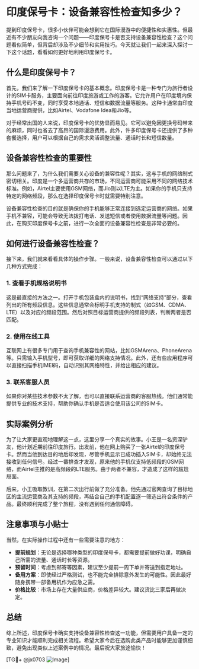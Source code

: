 # 印度保号卡：设备兼容性检查知多少？

提到印度保号卡，很多小伙伴可能会想到它在国际漫游中的便捷性和实惠性。但最近有不少朋友向我咨询一个问题——印度保号卡是否支持设备兼容性检查？这个问题看似简单，但背后却涉及不少细节和实用技巧。今天就让我们一起来深入探讨一下这个话题，看看如何更好地利用印度保号卡。

## 什么是印度保号卡？

首先，我们来了解一下印度保号卡的基本概念。印度保号卡是一种专门为旅行者设计的SIM卡服务，主要面向前往印度旅游或工作的游客。它允许用户在印度境内保持手机号码不变，同时享受本地通话、短信和数据流量等服务。这种卡通常由印度当地运营商提供，比如Airtel、Vodafone Idea和Jio等。

对于经常出国的人来说，印度保号卡的优势显而易见。它可以避免因更换号码带来的麻烦，同时也省去了高昂的国际漫游费用。此外，许多印度保号卡还提供了多种套餐选择，用户可以根据自己的需求灵活调整流量、通话时长和短信数量。

## 设备兼容性检查的重要性

那么问题来了，为什么我们需要关心设备的兼容性呢？其实，这与手机的网络制式密切相关。印度是一个多运营商共存的市场，不同运营商可能采用不同的网络技术标准。例如，Airtel主要使用GSM网络，而Jio则以LTE为主。如果你的手机只支持特定的网络频段，那么在选择印度保号卡时就需要特别注意。

设备兼容性检查的目的就是确保你的手机能够正常连接到选定运营商的网络。如果手机不兼容，可能会导致无法拨打电话、发送短信或者使用数据流量等问题。因此，在购买印度保号卡之前，进行一次全面的设备兼容性检查是非常必要的。

## 如何进行设备兼容性检查？

接下来，我们就来看看具体的操作步骤。一般来说，设备兼容性检查可以通过以下几种方式完成：

### 1. 查看手机规格说明书
这是最直接的方法之一。打开手机包装盒内的说明书，找到“网络支持”部分，查看列出的所有频段信息。这些信息通常会标明手机支持的制式（如GSM、CDMA、LTE）以及对应的频段范围。然后对照目标运营商提供的频段列表，判断两者是否匹配。

### 2. 使用在线工具
互联网上有很多专门用于查询手机兼容性的网站，比如GSMArena、PhoneArena等。只需输入手机型号，即可获取详细的网络支持情况。此外，还有些应用程序可以直接扫描手机IMEI码，自动识别其网络特性，并给出相应的建议。

### 3. 联系客服人员
如果你对某些技术参数不太了解，也可以直接联系运营商的客服热线。他们通常能提供专业的技术支持，帮助你确认手机是否适合使用该公司的SIM卡。

## 实际案例分析

为了让大家更直观地理解这一点，这里分享一个真实的故事。小王是一名资深驴友，他计划近期前往印度旅行。出发前，他在网上购买了一张Airtel的印度保号卡。然而当他到达目的地后却发现，尽管手机显示已成功插入SIM卡，却始终无法接收到任何信号。经过一番排查才发现，原来他的手机仅支持低频段的GSM网络，而Airtel主推的是高频段的LTE服务。由于两者不兼容，才造成了这样的尴尬局面。

后来，小王吸取教训，在第二次出行前做了充分准备。他先通过官网查询了目标地区的主流运营商及其支持的频段，再结合自己的手机配置逐一筛选出符合条件的产品。最终顺利完成了整个旅程，没有遇到任何通信障碍。

## 注意事项与小贴士

当然，在实际操作过程中还有一些需要注意的地方：

- **提前规划**：无论是选择哪种类型的印度保号卡，都需要提前做好功课，明确自己所需的流量、通话时长等资源。
- **预留时间**：考虑到邮寄等因素，建议至少提前一周下单并寄送到指定地址。
- **备用方案**：即使经过严格测试，也不能完全排除意外发生的可能性。因此最好随身携带一部备用机作为应急之需。
- **价格比较**：市场上存在大量供应商，价格差异较大。建议货比三家后再做决定。

## 总结

综上所述，印度保号卡确实支持设备兼容性检查这一功能，但需要用户具备一定的专业知识才能顺利完成相关流程。希望大家今后在选购此类产品时能够更加谨慎细致，避免出现类似上述案例中的情况。最后祝大家旅途愉快！

[TG💪+ @jx0703 ![Image](https://github.com/user-attachments/assets/dbca1d08-cadb-493c-b0ec-ad6f7a83f270)]